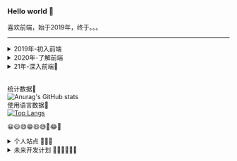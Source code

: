 ### Hello world 👋

喜欢前端，始于2019年，终于。。。

***

<details>
<summary>
2019年-初入前端
</summary>

- 前端三大金刚 JavaScript/HTML5/css 基础
- jQuery
- PHP 基础
- MySQL 基础
- 做了一个自己的网站，技术栈为前端jQuery+后端php

</details>

<details>
<summary>
2020年-了解前端
</summary>

- thinkPHP3.2
- vue2.0全家桶
- 学了点react
- nuxt.js
- 花了几个月时间重写了上一年做的那个网站技术栈改为前端vue3.0+nuxt.js后端thinkPHP3.2
- Redis
- Nginx
- python学了点皮毛，包括框架Django，但是环境太难搭学到勉强把教程看了，没有实践过。
- 看了几本图书，主要是三体
- 熟练使用Git版本管理工具
- 熟练使用typeScript
- 熟练使用webpack等前端构建工具
- 用layabox+typescript开发小游戏
- 做了10几款小游戏。

</details>

<details>
<summary>
21年-深入前端🚀
</summary>

- 看几本图书，多抽点时间学习，锻炼身体，打打球啥的。
- 学习js的各个细节。
- 看书@红宝书
- 看书@深入浅出node.js
- 看书@你不知道的JavaScript上中卷
- 看书@学习JavaScript数据结构与算法
- 看书@JavaScript设计模式与开发实践
- 看书@css揭秘
- 复习正则表达式+看书@学习正则表达式
- 学习tcp/ip协议族，了解基础就行
- 加油加油加油💪💪💪

</details>

<br/>统计数据🔻</br>
![Anurag's GitHub stats](https://github-readme-stats.vercel.app/api?username=yayaluoya&theme=blueberry&show_icons=true)
<br/>使用语言数据🔻</br>
[![Top Langs](https://github-readme-stats.vercel.app/api/top-langs/?username=yayaluoya&layout=compact)](https://github.com/yayaluoya)


😀😃😄😁😆😅🤣😂🙂

<details>
<summary>
个人站点 🍭🍭🍭
</summary>
  
- 站搜搜 🟢
  
  一个非常方便的导航网站，zhansousou.com。
  
</details>

<details>
<summary>
未来开发计划 🏳️‍🌈🏳️‍🌈🏳️‍🌈
</summary>
  
- yayaluoya的博客 ⚪
  
  记录自己日常的开发生活，一个静态博客，编辑器在本地。

- 弹幕日记 ⚪

  通过弹幕的形式来显示阅读日记，并且用类似版本管理的思想来管理日记，写了就不能更改了，即使改了也只是新加一个版本而已。

- 花样学习 ⚪

  分享很多方便学习的工具，便签啥的，让学习更加轻松，多样化。
  
</details>
